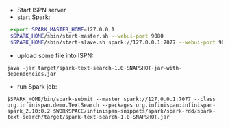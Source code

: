  * Start ISPN server
 * start Spark:

```bash
 export SPARK_MASTER_HOME=127.0.0.1
 $SPARK_HOME/sbin/start-master.sh --webui-port 9080
 $SPARK_HOME/sbin/start-slave.sh spark://127.0.0.1:7077 --webui-port 9081 -h 127.0.0.1 
 ```
 * upload some file into ISPN:

```java -jar target/spark-text-search-1.0-SNAPSHOT-jar-with-dependencies.jar```
 * run Spark job:

```$SPARK_HOME/bin/spark-submit --master spark://127.0.0.1:7077 --class org.infinispan.demo.TextSearch --packages org.infinispan:infinispan-spark_2.10:0.2 $WORKSPACE/infinispan-snippets/spark/spark-rdd/spark-text-search/target/spark-text-search-1.0-SNAPSHOT.jar```